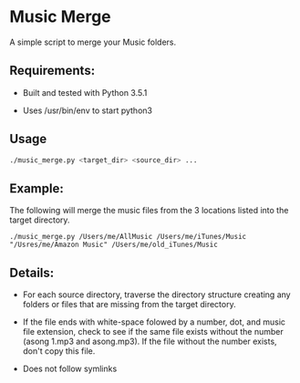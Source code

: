 # Music Merge

A simple script to merge your Music folders.

## Requirements:

* Built and tested with Python 3.5.1

* Uses /usr/bin/env to start python3

## Usage

```sh
./music_merge.py <target_dir> <source_dir> ...
```

## Example:

The following will merge the music files from the 3 locations listed into the target directory. 

```
./music_merge.py /Users/me/AllMusic /Users/me/iTunes/Music "/Usres/me/Amazon Music" /Users/me/old_iTunes/Music
```

## Details:

* For each source directory, traverse the directory structure creating any folders or files that are missing from the target directory.

* If the file ends with white-space folowed by a number, dot, and music file extension, check to see if the same file exists without the number (asong 1.mp3 and asong.mp3). If the file without the number exists, don't copy this file.

* Does not follow symlinks

